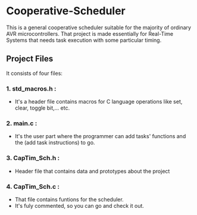# Cooperative-Scheduler

This is a general cooperative scheduler suitable for the majority of
ordinary AVR microcontrollers. That project is made essentially for 
Real-Time Systems that needs task execution with some particular timing.

## Project Files

It consists of four files:

### 1. std_macros.h : 
  * It's a header file contains macros for C language
    operations like set, clear, toggle bit,... etc.

### 2. main.c :
  * It's the user part where the programmer can add tasks' functions
    and the (add task instructions) to go.
    
### 3. CapTim_Sch.h :
  * Header file that contains data and prototypes about the project
  
### 4. CapTim_Sch.c :
  * That file contains funtions for the scheduler.
  * It's fuly commented, so you can go and check it out.
  
